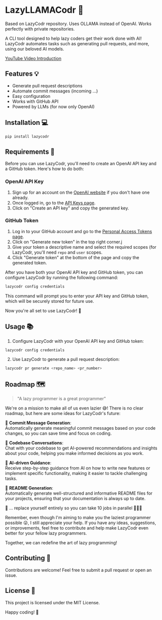 # LazyLLAMACodr 🚀
Based on LazyCodr repository.
Uses OLLAMA instead of OpenAI. Works perfectly with private repositories.

A CLI tool designed to help lazy coders get their work done with AI! LazyCodr automates tasks such as generating pull requests, and more, using our beloved AI models.

[YouTube Video Introduction](https://youtu.be/-_nZhPcOTIA)

## Features 💡

- Generate pull request descriptions
- Automate commit messages (incoming ...)
- Easy configuration
- Works with GitHub API
- Powered by LLMs (for now only OpenAI)

## Installation 💻

```bash
pip install lazycodr
```

## Requirements 🔑

Before you can use LazyCodr, you'll need to create an OpenAI API key and a GitHub token. Here's how to do both:

### OpenAI API Key

1. Sign up for an account on the [OpenAI website](https://beta.openai.com/signup/) if you don't have one already.
2. Once logged in, go to the [API Keys page](https://beta.openai.com/account/api-keys).
3. Click on "Create an API key" and copy the generated key.

### GitHub Token

1. Log in to your GitHub account and go to the [Personal Access Tokens page](https://github.com/settings/tokens).
2. Click on "Generate new token" in the top right corner.j
3. Give your token a descriptive name and select the required scopes (for LazyCodr, you'll need `repo` and `user` scopes.
4. Click "Generate token" at the bottom of the page and copy the generated token.

After you have both your OpenAI API key and GitHub token, you can configure LazyCodr by running the following command:

```bash
lazycodr config credentials
```

This command will prompt you to enter your API key and GitHub token, which will be securely stored for future use.

Now you're all set to use LazyCodr! 🚀


## Usage 📚

1. Configure LazyCodr with your OpenAI API key and GitHub token:

```bash
lazycodr config credentials
```

2. Use LazyCodr to generate a pull request description:

```bash
lazycodr pr generate <repo_name> <pr_number>
```

## Roadmap 🗺️

> "A lazy programmer is a great programmer"

We're on a mission to make all of us even lazier 😅!
There is no clear roadmap, but here are some ideas for LazyCodr's future:

🚀 **Commit Message Generation**: <br />
Automatically generate meaningful commit messages based on your code changes, so you can save time and focus on coding.

🚀 **Codebase Conversations**: <br />
Chat with your codebase to get AI-powered recommendations and insights about your code, helping you make informed decisions as you work.

🚀 **AI-driven Guidance**: <br />
Receive step-by-step guidance from AI on how to write new features or implement specific functionality, making it easier to tackle challenging tasks.

🚀 **README Generation**: <br />
Automatically generate well-structured and informative README files for your projects, ensuring that your documentation is always up to date.

🚀 ... replace yourself entirely so you can take 10 jobs in parallel 🤑🤑🤑

Remember, even though I'm aiming to make you the laziest programmer possible 😜, I still appreciate your help.
If you have any ideas, suggestions, or improvements, feel free to contribute and help make LazyCodr even better for your fellow lazy programmers.

Together, we can redefine the art of lazy programming!

## Contributing 🤝

Contributions are welcome! Feel free to submit a pull request or open an issue.

## License 📄

This project is licensed under the MIT License.

Happy coding! 🎉

